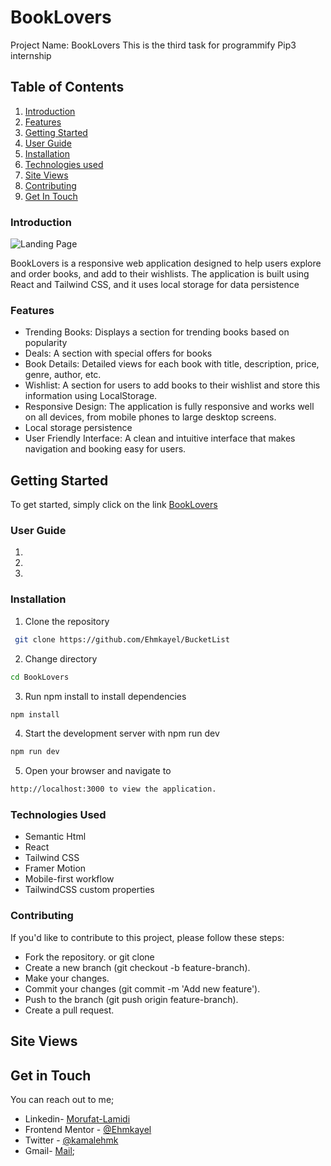 # BookLovers 

Project Name: BookLovers
This is the third task for programmify Pip3 internship


## Table of Contents

1. [Introduction](#introduction)
2. [Features](#features)
3. [Getting Started](#getting-started)
4. [User Guide](#user-guide)
5. [Installation](#installation)
6. [Technologies used](#technologies-used)
7. [Site Views](#site-views)
8. [Contributing](#contributing)
9. [Get In Touch](#get-in-touch)


### Introduction

![Landing Page]()

BookLovers is a responsive web application designed to help users explore and order books, and add to their wishlists. The application is built using React and Tailwind CSS, and it uses local storage for data persistence

### Features

- Trending Books: Displays a section for trending books based on popularity
- Deals: A section with special offers for books
- Book Details: Detailed views for each book with title, description, price, genre, author, etc.
- Wishlist: A section for users to add books to their wishlist and store this information using LocalStorage.
- Responsive Design: The application is fully responsive and works well on all devices, from mobile phones to large desktop screens.
- Local storage persistence
- User Friendly Interface: A clean and intuitive interface that makes navigation and booking easy for users.

## Getting Started

To get started, simply click on the link [BookLovers](https://book-lovers-sepia.vercel.app/)


### User Guide

1. 
2. 
3. 

### Installation

1. Clone the repository

```bash
 git clone https://github.com/Ehmkayel/BucketList
```
2. Change directory

```bash
cd BookLovers

```  
3. Run npm install to install dependencies

```bash
npm install

```

4. Start the development server with npm run dev

```bash
npm run dev

```
5. Open your browser and navigate to 
```bash
http://localhost:3000 to view the application.
```

### Technologies Used

- Semantic Html
- React
- Tailwind CSS
- Framer Motion
- Mobile-first workflow
- TailwindCSS custom properties


### Contributing
If you'd like to contribute to this project, please follow these steps:

- Fork the repository. or git clone
- Create a new branch (git checkout -b feature-branch).
- Make your changes.
- Commit your changes (git commit -m 'Add new feature').
- Push to the branch (git push origin feature-branch).
- Create a pull request.

## Site Views



## Get in Touch

You can reach out to me;
 - Linkedin- [Morufat-Lamidi](https://linkedin.com/in/morufat-lamidi)
 - Frontend Mentor - [@Ehmkayel](https://www.frontendmentor.io/profile/Ehmkayel)
 - Twitter - [@kamalehmk](https://www.twitter.com/kamalehmk)
 - Gmail- [Mail](mailto:lamidimorufat0@gmail.com);


